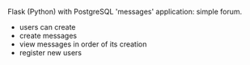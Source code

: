 Flask (Python) with PostgreSQL 'messages' application: simple forum.


- users can create 
- create messages
- view messages in order of its creation
- register new users
